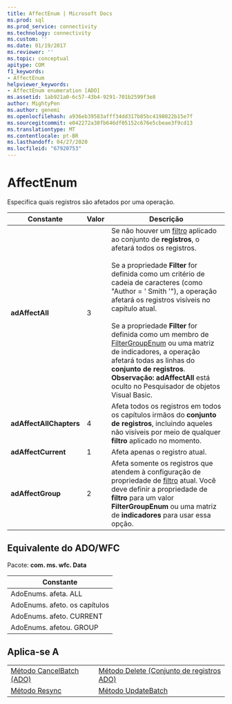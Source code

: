 ```yaml
---
title: AffectEnum | Microsoft Docs
ms.prod: sql
ms.prod_service: connectivity
ms.technology: connectivity
ms.custom: ''
ms.date: 01/19/2017
ms.reviewer: ''
ms.topic: conceptual
apitype: COM
f1_keywords:
- AffectEnum
helpviewer_keywords:
- AffectEnum enumeration [ADO]
ms.assetid: 1ab921a0-6c57-43b4-9291-701b2599f3e8
author: MightyPen
ms.author: genemi
ms.openlocfilehash: a936eb39583afff34dd317b85bc4198022b15e7f
ms.sourcegitcommit: e042272a38fb646df05152c676e5cbeae3f9cd13
ms.translationtype: MT
ms.contentlocale: pt-BR
ms.lasthandoff: 04/27/2020
ms.locfileid: "67920753"
---
```

# <a name="affectenum"></a>AffectEnum
Especifica quais registros são afetados por uma operação.  
  
|Constante|Valor|Descrição|  
|--------------|-----------|-----------------|  
|**adAffectAll**|3|Se não houver um [filtro](../../../ado/reference/ado-api/filter-property.md) aplicado ao conjunto de **registros**, o afetará todos os registros.<br /><br /> Se a propriedade **Filter** for definida como um critério de cadeia de caracteres (como "Author = ' Smith '"), a operação afetará os registros visíveis no capítulo atual.<br /><br /> Se a propriedade **Filter** for definida como um membro de [FilterGroupEnum](../../../ado/reference/ado-api/filtergroupenum.md) ou uma matriz de indicadores, a operação afetará todas as linhas do **conjunto de registros**. **Observação: adAffectAll** está oculto no Pesquisador de objetos Visual Basic.|  
|**adAffectAllChapters**|4|Afeta todos os registros em todos os capítulos irmãos do **conjunto de registros**, incluindo aqueles não visíveis por meio de qualquer **filtro** aplicado no momento.|  
|**adAffectCurrent**|1|Afeta apenas o registro atual.|  
|**adAffectGroup**|2|Afeta somente os registros que atendem à configuração de propriedade de [filtro](../../../ado/reference/ado-api/filter-property.md) atual. Você deve definir a propriedade de **filtro** para um valor **FilterGroupEnum** ou uma matriz de **indicadores** para usar essa opção.|  
  
## <a name="adowfc-equivalent"></a>Equivalente do ADO/WFC  
 Pacote: **com. ms. wfc. Data**  
  
|Constante|  
|--------------|  
|AdoEnums. afeta. ALL|  
|AdoEnums. afeto. os capítulos|  
|AdoEnums. afeto. CURRENT|  
|AdoEnums. afetou. GROUP|  
  
## <a name="applies-to"></a>Aplica-se A  
  
|||  
|-|-|  
|[Método CancelBatch (ADO)](../../../ado/reference/ado-api/cancelbatch-method-ado.md)|[Método Delete (Conjunto de registros ADO)](../../../ado/reference/ado-api/delete-method-ado-recordset.md)|  
|[Método Resync](../../../ado/reference/ado-api/resync-method.md)|[Método UpdateBatch](../../../ado/reference/ado-api/updatebatch-method.md)|
